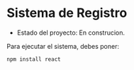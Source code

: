<h1> Sistema de Registro</h1>

- Estado del proyecto: En construcion.

Para ejecutar el sistema, debes poner:

```npm install react```
